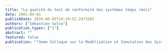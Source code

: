 ```yaml
---
title: "La qualité du test de conformité des systèmes temps réels"
date: 2001-04-01
publishDate: 2019-06-05T19:29:52.247328Z
authors: ["Sébastien Salva"]
publication_types: ["1"]
abstract: ""
featured: false
publication: "*3eme Colloque sur la Modélisation et Simulation des Systèmes (MOSIM01)*"
---
```

